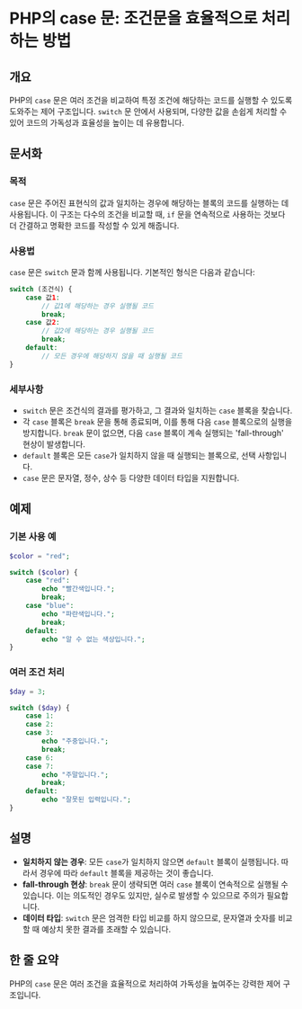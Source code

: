<!--
Meta Description: # PHP의 case 문: 조건문을 효율적으로 처리하는 방법 ## 개요 PHP의 `case` 문은 여러 조건을 비교하여 특정 조건에 해당하는 코드를 실행할 수 있도록 도와주는 제어 구조입니다. `switch` 문 안에서 사용되며, 다양한 값을 손쉽게 처리할 수 있어 코...
Meta Keywords: case, break, switch, default, echo
-->

# PHP의 case 문: 조건문을 효율적으로 처리하는 방법

## 개요
PHP의 `case` 문은 여러 조건을 비교하여 특정 조건에 해당하는 코드를 실행할 수 있도록 도와주는 제어 구조입니다. `switch` 문 안에서 사용되며, 다양한 값을 손쉽게 처리할 수 있어 코드의 가독성과 효율성을 높이는 데 유용합니다.

## 문서화

### 목적
`case` 문은 주어진 표현식의 값과 일치하는 경우에 해당하는 블록의 코드를 실행하는 데 사용됩니다. 이 구조는 다수의 조건을 비교할 때, `if` 문을 연속적으로 사용하는 것보다 더 간결하고 명확한 코드를 작성할 수 있게 해줍니다.

### 사용법
`case` 문은 `switch` 문과 함께 사용됩니다. 기본적인 형식은 다음과 같습니다:

```php
switch (조건식) {
    case 값1:
        // 값1에 해당하는 경우 실행될 코드
        break;
    case 값2:
        // 값2에 해당하는 경우 실행될 코드
        break;
    default:
        // 모든 경우에 해당하지 않을 때 실행될 코드
}
```

### 세부사항
- `switch` 문은 조건식의 결과를 평가하고, 그 결과와 일치하는 `case` 블록을 찾습니다.
- 각 `case` 블록은 `break` 문을 통해 종료되며, 이를 통해 다음 `case` 블록으로의 실행을 방지합니다. `break` 문이 없으면, 다음 `case` 블록이 계속 실행되는 'fall-through' 현상이 발생합니다.
- `default` 블록은 모든 `case`가 일치하지 않을 때 실행되는 블록으로, 선택 사항입니다.
- `case` 문은 문자열, 정수, 상수 등 다양한 데이터 타입을 지원합니다.

## 예제

### 기본 사용 예
```php
$color = "red";

switch ($color) {
    case "red":
        echo "빨간색입니다.";
        break;
    case "blue":
        echo "파란색입니다.";
        break;
    default:
        echo "알 수 없는 색상입니다.";
}
```

### 여러 조건 처리
```php
$day = 3;

switch ($day) {
    case 1:
    case 2:
    case 3:
        echo "주중입니다.";
        break;
    case 6:
    case 7:
        echo "주말입니다.";
        break;
    default:
        echo "잘못된 입력입니다.";
}
```

## 설명
- **일치하지 않는 경우**: 모든 `case`가 일치하지 않으면 `default` 블록이 실행됩니다. 따라서 경우에 따라 `default` 블록을 제공하는 것이 좋습니다.
- **fall-through 현상**: `break` 문이 생략되면 여러 `case` 블록이 연속적으로 실행될 수 있습니다. 이는 의도적인 경우도 있지만, 실수로 발생할 수 있으므로 주의가 필요합니다.
- **데이터 타입**: `switch` 문은 엄격한 타입 비교를 하지 않으므로, 문자열과 숫자를 비교할 때 예상치 못한 결과를 초래할 수 있습니다.

## 한 줄 요약
PHP의 `case` 문은 여러 조건을 효율적으로 처리하여 가독성을 높여주는 강력한 제어 구조입니다.
